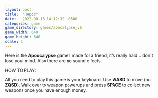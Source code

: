 ```yaml
---
layout: post
title:  "👹Apoc"
date:   2022-08-13 14:12:32 -0500
categories: game
game_directory: games/apocalypse_v6
game_width: 640
game_height: 640
scale: 1
---
```


Here is the **Apoocalypse** game I made for a friend, it's really hard... don't lose your mind. Also there are no sound effects.


HOW TO PLAY:

All you need to play this game is your keyboard. Use **WASD** to move (ou **ZQSD**). Walk over to weapon powerups and press **SPACE** to collect new weapons once you have enough money.
